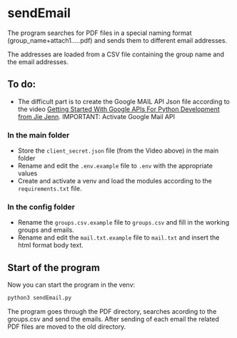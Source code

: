 # sendEmail

The program searches for PDF files in a special naming format (group_name+attach1.....pdf) and sends them to different email addresses.

The addresses are loaded from a CSV file containing the group name and the email addresses.

## To do:

* The difficult part is to create the Google MAIL API Json file according to the video [Getting Started With Google APIs For Python Development from Jie Jenn](https://www.youtube.com/watch?v=PKLG5pfs4nY&t=0s). IMPORTANT: Activate Google Mail API

### In the main folder

* Store the `client_secret.json` file (from the Video above) in the main folder
* Rename and edit the `.env.example` file to `.env` with the appropriate values 
* Create and activate a venv and load the modules according to the `requirements.txt` file.

### In the config folder
* Rename the `groups.csv.example` file to `groups.csv` and fill in the working groups and emails.
* Rename and edit the `mail.txt.example` file to `mail.txt` and insert the html format body text.   

## Start of the program

Now you can start the program in the venv:

```bash
python3 sendEmail.py
```

The program goes through the PDF directory, searches acording to the groups.csv and send the emails. After sending of each email the related PDF files are moved to the old directory. 

